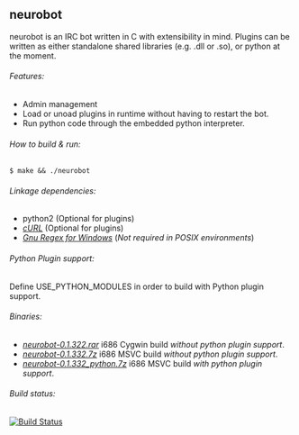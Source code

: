 ## neurobot
neurobot is an IRC bot written in C with extensibility in mind. Plugins can be written 
as either standalone shared libraries (e.g. .dll or .so), or python at the moment.

###### Features:
 - Admin management
 - Load or unoad plugins in runtime without having to restart the bot.
 - Run python code through the embedded python interpreter.

###### How to build & run:
	$ make && ./neurobot

###### Linkage dependencies: 
 - python2 (Optional for plugins)
 - *[cURL](http://curl.haxx.se/libcurl/)* (Optional for plugins)
 - *[Gnu Regex for Windows](http://gnuwin32.sourceforge.net/packages/regex.htm)* (<i>Not required in POSIX environments</i>)

###### Python Plugin support:
Define USE_PYTHON_MODULES in order to build with Python plugin support.

###### Binaries:
 - *[neurobot-0.1.322.rar](https://dl.dropboxusercontent.com/u/28327717/neurobot-0.1.322.rar)* i686 Cygwin build <i>without python plugin support</i>.
 - *[neurobot-0.1.332.7z](https://dl.dropboxusercontent.com/u/28327717/neurobot-0.1.332.7z)* i686 MSVC build <i>without python plugin support</i>.
 - *[neurobot-0.1.332_python.7z](https://dl.dropboxusercontent.com/u/28327717/neurobot-0.1.332_python.7z)* i686 MSVC build <i>with python plugin support</i>.

###### Build status:
[![Build Status](https://secure.travis-ci.org/neuro-sys/neuro-bot.png)](http://travis-ci.org/neuro-sys/neuro-bot)

